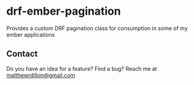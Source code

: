 # drf-ember-pagination

Provides a custom DRF pagination class for consumption in some of my ember applications

## Contact

Do you have an idea for a feature? Find a bug?
Reach me at [matthewrdillon@gmail.com](mailto:matthewrdillon@gmail.com)
